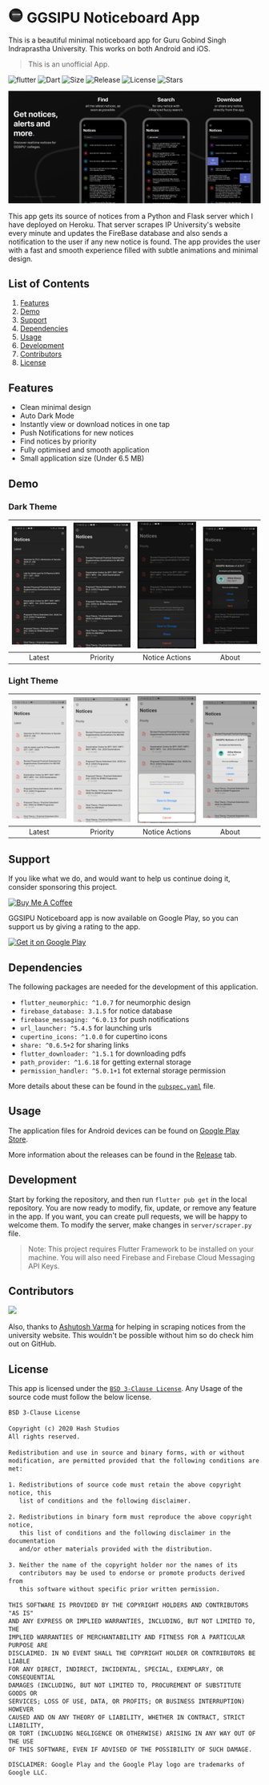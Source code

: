 # <img src="android/app/src/main/res/mipmap-xxhdpi/ic_launcher.png" alt="icon" width=30> GGSIPU Noticeboard App

This is a beautiful minimal noticeboard app for Guru Gobind Singh Indraprastha University. This works on both Android and iOS.
>This is an unofficial App.

![flutter](https://img.shields.io/badge/Flutter-Framework-green?logo=flutter)
![Dart](https://img.shields.io/badge/Dart-Language-blue?logo=dart)
![Size](https://img.shields.io/github/repo-size/Hash-Studios/ggsipu_notice?color=green)
![Release](https://img.shields.io/github/v/release/Hash-Studios/ggsipu_notice)
![License](https://img.shields.io/github/license/Hash-Studios/ggsipu_notice)
![Stars](https://img.shields.io/github/stars/Hash-Studios/ggsipu_notice)

![ggsipu_notice UI Mockup](demo/GGSIPU_Mockup.png)


This app gets its source of notices from a Python and Flask server which I have deployed on Heroku. That server scrapes IP University's website every minute and updates the FireBase database and also sends a notification to the user if any new notice is found. The app provides the user with a fast and smooth experience filled with subtle animations and minimal design.

## List of Contents

1. [Features](#features)
2. [Demo](#demo)
3. [Support](#support)
4. [Dependencies](#dependencies)
5. [Usage](#usage)
6. [Development](#development)
7. [Contributors](#contributors)
8. [License](#license)

## Features

- Clean minimal design
- Auto Dark Mode
- Instantly view or download notices in one tap
- Push Notifications for new notices
- Find notices by priority
- Fully optimised and smooth application
- Small application size (Under 6.5 MB)

## Demo

### Dark Theme

| ![](demo/1.jpg) | ![](demo/2.jpg) | ![](demo/3.jpg) | ![](demo/4.jpg) |
| :-------------: | :-------------: | :-------------: | :-------------: |
|   Latest        |    Priority     |  Notice Actions |      About      |

### Light Theme

| ![](demo/5.jpg) | ![](demo/6.jpg) | ![](demo/7.jpg) | ![](demo/8.jpg) |
| :-------------: | :-------------: | :-------------: | :-------------: |
|   Latest        |    Priority     |  Notice Actions |      About      |

## Support

If you like what we do, and would want to help us continue doing it, consider sponsoring this project.

<a href="https://www.buymeacoffee.com/HashStudios" target="_blank"><img src="https://cdn.buymeacoffee.com/buttons/default-orange.png" alt="Buy Me A Coffee" height=51 width=217></a>

GGSIPU Noticeboard app is now available on Google Play, so you can support us by giving a rating to the app.

<a href='https://play.google.com/store/apps/details?id=com.hash.ggsipu_noticeboard'><img alt='Get it on Google Play' src='https://play.google.com/intl/en_us/badges/static/images/badges/en_badge_web_generic.png' width=200 /></a>


## Dependencies

The following packages are needed for the development of this application.

- `flutter_neumorphic: ^1.0.7` for neumorphic design
- `firebase_database: 3.1.5` for notice database
- `firebase_messaging: ^6.0.13` for push notifications
- `url_launcher: ^5.4.5` for launching urls
- `cupertino_icons: ^1.0.0` for cupertino icons
- `share: ^0.6.5+2` for sharing links
- `flutter_downloader: ^1.5.1` for downloading pdfs
- `path_provider: ^1.6.18` for getting external storage
- `permission_handler: ^5.0.1+1` fot external storage permission

More details about these can be found in the [`pubspec.yaml`](https://github.com/Hash-Studios/ggsipu_notice/tree/master/pubspec.yaml) file.

## Usage

The application files for Android devices can be found on [Google Play Store](https://play.google.com/store/apps/details?id=com.hash.ggsipu_noticeboard).

More information about the releases can be found in the [Release](https://github.com/Hash-Studios/ggsipu_notice/releases) tab.


## Development

Start by forking the repository, and then run `flutter pub get` in the local repository. You are now ready to modify, fix, update, or remove any feature in the app. If you want, you can create pull requests, we will be happy to welcome them.
To modify the server, make changes in `server/scraper.py` file.
>Note: This project requires Flutter Framework to be installed on your machine. You will also need Firebase and Firebase Cloud Messaging API Keys.

## Contributors

<a href="https://github.com/Hash-Studios/ggsipu_notice/graphs/contributors">
  <img src="https://contributors-img.web.app/image?repo=Hash-Studios/ggsipu_notice" />
</a>

Also, thanks to [Ashutosh Varma](https://github.com/ashutoshvarma) for helping in scraping notices from the university website. This wouldn't be possible without him so do check him out on GitHub.

## License

This app is licensed under the [`BSD 3-Clause License`](https://github.com/Hash-Studios/Prism/tree/master/LICENSE.txt).
Any Usage of the source code must follow the below license.

```
BSD 3-Clause License

Copyright (c) 2020 Hash Studios
All rights reserved.

Redistribution and use in source and binary forms, with or without
modification, are permitted provided that the following conditions are met:

1. Redistributions of source code must retain the above copyright notice, this
   list of conditions and the following disclaimer.

2. Redistributions in binary form must reproduce the above copyright notice,
   this list of conditions and the following disclaimer in the documentation
   and/or other materials provided with the distribution.

3. Neither the name of the copyright holder nor the names of its
   contributors may be used to endorse or promote products derived from
   this software without specific prior written permission.

THIS SOFTWARE IS PROVIDED BY THE COPYRIGHT HOLDERS AND CONTRIBUTORS "AS IS"
AND ANY EXPRESS OR IMPLIED WARRANTIES, INCLUDING, BUT NOT LIMITED TO, THE
IMPLIED WARRANTIES OF MERCHANTABILITY AND FITNESS FOR A PARTICULAR PURPOSE ARE
DISCLAIMED. IN NO EVENT SHALL THE COPYRIGHT HOLDER OR CONTRIBUTORS BE LIABLE
FOR ANY DIRECT, INDIRECT, INCIDENTAL, SPECIAL, EXEMPLARY, OR CONSEQUENTIAL
DAMAGES (INCLUDING, BUT NOT LIMITED TO, PROCUREMENT OF SUBSTITUTE GOODS OR
SERVICES; LOSS OF USE, DATA, OR PROFITS; OR BUSINESS INTERRUPTION) HOWEVER
CAUSED AND ON ANY THEORY OF LIABILITY, WHETHER IN CONTRACT, STRICT LIABILITY,
OR TORT (INCLUDING NEGLIGENCE OR OTHERWISE) ARISING IN ANY WAY OUT OF THE USE
OF THIS SOFTWARE, EVEN IF ADVISED OF THE POSSIBILITY OF SUCH DAMAGE.
```

```
DISCLAIMER: Google Play and the Google Play logo are trademarks of Google LLC.
```